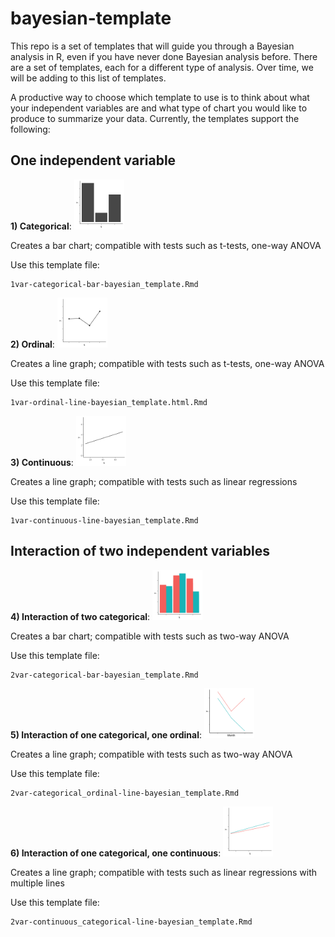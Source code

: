 # bayesian-template

This repo is a set of templates that will guide you through a Bayesian analysis in R, even if you have never done Bayesian analysis before. There are a set of templates, each for a different type of analysis. Over time, we will be adding to this list of templates.

A productive way to choose which template to use is to think about what your independent variables are and what type of chart you would like to produce to summarize your data. Currently, the templates support the following:

## One independent variable

**1) Categorical**: 
<img src="images/generic_bar_chart.png" alt="bar chart" width="80" height="80"> 

Creates a bar chart; compatible with tests such as t-tests, one-way ANOVA

Use this template file:
    
    1var-categorical-bar-bayesian_template.Rmd 
    
**2) Ordinal**: 
<img src="images/generic_line-ord_chart.png" alt="line chart" width="80" height="80">

Creates a line graph; compatible with tests such as t-tests, one-way ANOVA

Use this template file:
    
    1var-ordinal-line-bayesian_template.html.Rmd
    
**3) Continuous**: 
<img src="images/generic_line_chart.png" alt="line chart" width="80" height="80">

Creates a line graph; compatible with tests such as linear regressions

Use this template file:
    
    1var-continuous-line-bayesian_template.Rmd


## Interaction of two independent variables

**4) Interaction of two categorical**:
<img src="images/generic_2bar_chart.png" alt="bar chart" width="80" height="80">

Creates a bar chart; compatible with tests such as two-way ANOVA

Use this template file:

	2var-categorical-bar-bayesian_template.Rmd

**5) Interaction of one categorical, one ordinal**:
<img src="images/generic_2line_chart.png" alt="line chart" width="80" height="80">

Creates a line graph; compatible with tests such as two-way ANOVA

Use this template file:

	2var-categorical_ordinal-line-bayesian_template.Rmd

**6) Interaction of one categorical, one continuous**:
<img src="images/generic_2line-cont_chart.png" alt="line chart" width="80" height="80">

Creates a line graph; compatible with tests such as linear regressions with multiple lines

Use this template file:
    
    2var-continuous_categorical-line-bayesian_template.Rmd
